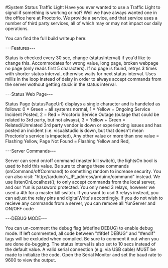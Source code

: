 #System Status Traffic Light
Have you ever wanted to use a Traffic Light to signal if something is working or not? Well we have always wanted one in the office here at Proctorio. We provide a service, and that service uses a number of third party services, all of which may or may not impact our daily operations. 

You can find the full build writeup here:

---Features---

Status is checked every 30 sec, change (statusInterval) if you'd like to change this.
Accommodates for wrong value, long page, broken webpage no page (only reads first 5 characters).
If no page is found, retrys 3 times with shorter status interval, otherwise waits for next status interval.
Uses millis in the loop instead of delay in order to always accept commands from the server wothout getting stuck in the status interval.

---Status Web Page---

Status Page (statusPageUrl) displays a single character and is handeled as follows:
  	0 = Green = all systems normal, 
  	1 = Yellow = Ongoing Service Incident Posted, 
  	2 = Red = Proctorio Service Outage (outage that could be related to 3rd party, but not always), 
  	3 = Yellow + Green = Related/Unrelated 3rd party vendor is down or experiencing issues and has posted an incident (i.e. visualstudio is down, but that doesn't mean Proctorio's service is impacted), 
  	Any other value or more than one value = Flashing Yellow, 
	Page Not Found = Flashing Yellow and Red, 

---Server Commands---

Server can send on/off command (master kill switch), the lightsOn bool is used to hold this value.
Be sure to change these commands (onCommand/offCommand) to something random to increase security.
You can also visit: "http://arduino's_IP_address/arduino/command" instead.
We use listenOnLocalhost(); to only accept commands from the local server, and our Yun is password protected.
You only need 3 relays, however we used a 4th for a master kill switch.
If you want to usd 3 relays instead, you can adjust the relay pins and digitalWrite's accordingly.
If you do not wish to recieve any commands from a server, you can remove all YunServer and ON/OFF code
 
---DEBUG MODE---

You can un-comment the debug flag (#define DEBUG) to enable debug mode.
If left commented, all code between "#ifdef DEBUG" and "#endif" tags will be excluded when compiled.
Be sure to comment it out when you are done de-bugging.
The status interval is also set to 10 secs instead of the default value.
A valid serial connection (e.g. via USB cable) MUST be made to initialize the code.
Open the Serial Monitor and set the baud rate to 9600 to view the output.
